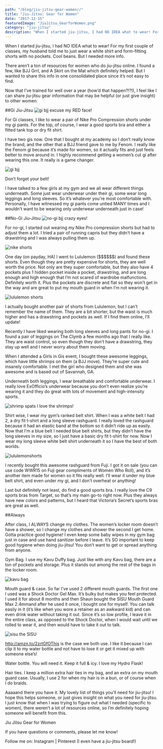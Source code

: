 ```yaml
---
path: "/blog/jiu-jitsu-gear-women//"
title: "Jiu-Jitsu: Gear for Women"
date: "2017-12-15"
featuredImage: "JiuJitsu_GearforWomen.png"
category: "jiu-jitsu"
description: "When I started jiu-jitsu, I had NO IDEA what to wear! For my first couple of classes, my husband told me to just wear a white shirt and form-fitting shorts with no pockets."
---
```


When I started jiu-jitsu, I had NO IDEA what to wear! For my first couple of classes, my husband told me to just wear a white shirt and form-fitting shorts with no pockets.
Cool beans.
But I needed more info.

There aren’t a ton of resources for women who do jiu-jitsu online. I found a few, like BJJ Grrl, and A Skirt on the Mat which definitely helped. But I wanted to share this info in one consolidated place since it’s not easy to find.

Now that I’ve trained for well over a year (how’d that happen?!?!), I feel like I can share jiu-jitsu gear information that may be helpful (or just give insight) to other women.

##Gi Jiu-Jitsu
![gi bjj](images/bjj1.jpg)
excuse my RED face!

For Gi classes, I like to wear a pair of Nike Pro Compression shorts under my gi pants. For the top, of course, I wear a good sports bra and either a fitted tank top or dry fit shirt.

I have two gis now. One that I bought at my academy so I don’t really know the brand, and the other that a BJJ friend gave to me by Fenom. I really like the Fenom gi because it’s made for women, so it actually fits and just feels better to move around in. I highly recommend getting a women’s cut gi after wearing this one. It really is a game changer.

![gi bjj](images/bjj2.jpg)

Don’t forget your belt!

I have talked to a few girls at my gym and we all wear different things underneath. Some just wear underwear under their gi, some wear long leggings and long sleeves. So it’s whatever you’re most comfortable with. Personally, I have witnessed my gi pants come untied MANY times and I wouldn’t want to be wearing only underwear underneath just in case!

##No-Gi Jiu-Jitsu
![no-gi bjj](images/nogi1.jpg)
crazy eyes!

For no-gi, I started out wearing my Nike Pro compression shorts but had to adjust them a lot. I tried a pair of running capris but they didn’t have a drawstring and I was always pulling them up.

![nike shorts](images/nikeshorts.png)

One day (on payday, HA) I went to Lululemon (\$\$\$\$\$\$) and found these shorts. Even though they are pretty expensive for shorts, they are well worth the price. Not only are they super comfortable, but they also have 4 pockets plus 1 hidden pocket inside a pocket, drawstring, and are long enough and high enough that I’m not scared of wardrobe malfunctions. Definitely worth it. Plus the pockets are discrete and flat so they won’t get in the way and are great to put my mouth guard in when I’m not wearing it.

![lululemon shorts](images/lululemonshorts.png)

I actually bought another pair of shorts from Lululemon, but I can’t remember the name of them. They are a bit shorter, but the waist is much higher and has a drawstring and pockets as well. If I find them online, I’ll update!

Recently I have liked wearing both long sleeves and long pants for no-gi. I found a pair of leggings on The Clymb a few months ago that I really like. They are waist control, so even though they don’t have a drawstring, they stay up well and I never worry about them moving.

When I attended a Girls in Gis event, I bought these awesome leggings, which have little shrimps on them (a BJJ move). They’re super cute and insanely comfortable. I met the girl who designed them and she was awesome and is based out of Savannah, GA.

Underneath both leggings, I wear breathable and comfortable underwear. I really love ExOfficio’s underwear because you don’t even realize you’re wearing it and they do great with lots of movement and high-intensity sports.

![shrimp spats](images/spats.jpg)
I love the shrimps!

Shirt wise, I wear my gym’s ranked belt shirt. When I was a white belt I had 2, a dry fit t-shirt and a long sleeve rashguard. I really loved the rashguard because it had an elastic band at the bottom so it didn’t ride up as easily. Now that I’m a blue belt I needed blue belt shirts, but they didn’t have the long sleeves in my size, so I just have a basic dry fit t-shirt for now. Now I wear my long sleeve white belt shirt underneath it so I have the best of both worlds.

![lululemonshorts](images/nogi2.jpg)

I recently bought this awesome rashguard from Fuji. I got it on sale (you can use code WWR15 on Fuji gear compliments of Women Who Roll), and it’s another item made for women so it fits really well. I’ll wear it under my blue belt shirt, and even under my gi, and I don’t overheat or anything!

Last but definitely not least, do find a good sports bra. I really love the C9 sports bras from Target, so that’s my main go-to right now. Plus they always have new colors and patterns, but I heard that Victoria’s Secret’s sports bras are great as well.

##Always

After class, I ALWAYS change my clothes. The women’s locker room doesn’t have a shower, so I change my clothes and shower the second I get home. Gotta practice good hygiene! I even keep some baby wipes in my gym bag just in case and use hand sanitizer before I leave. It’s SO important to keep good hygiene when doing jiu-jitsu! You don’t want to get or spread anything from anyone.

Gym Bag. I use my Kavu Duffy bag. Just like with any Kavu bag, there are a ton of pockets and storage. Plus it stands out among the rest of the bags in the locker room.

![kavu bag](images/kavubag.png)

Mouth guard & case. So far I’ve used 2 different mouth guards. The first one I used was a Shock Doctor Gel Max. It’s bulky but makes you feel protected. I used it for about 8 months and then Shaun bought the SISU Mouth Guard Max 2.4mmand after he used it once, I bought one for myself. You can talk easily in it (it’s like when you wore a retainer as an awkward kid) and can even drink water without taking it out. Since it’s so low profile, I leave it in the entire class, as opposed to the Shock Doctor, when I would wait until we rolled to wear it, and then would have to take it out to talk.

![sisu](images/sisu.jpg)
the SISU

http://amzn.to/2zrtGfOThis is the case we both use. I like it because I can clip it to my water bottle and not have to lose it or get it mixed up with someone else’s!

Water bottle. You will need it. Keep it full & icy. I love my Hydro Flask!

Hair ties. I keep a million extra hair ties in my bag, and an extra on my mouth guard case. Usually, I use 2 for when my hair is in a bun, or of course when I do braids.

Aaaaand there you have it. My lovely list of things you’ll need for jiu-jitsu! I hope this helps someone, or just gives insight on what you need for jiu-jitsu. I just know that when I was trying to figure out what I needed (specific to women), there weren’t a lot of resources online, so I’m definitely hoping someone will benefit from this.

Jiu Jitsu Gear for Women

If you have questions or comments, please let me know!

Follow me on: Instagram | Pinterest (I even have a jiu-jitsu board!)
